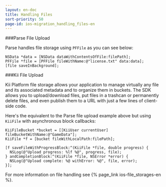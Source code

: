 ```yaml
---
layout: en-doc
title: Handling Files
sort-priority: 50
page-id: ios-migration_handling_files-en
---
```

###Parse File Upload

Parse handles file storage using `PFFile` as you can see below:

```objc
NSData *data = [NSData dataWithContentsOfFile:filePath];
PFFile *file = [PFFile fileWithName:@"license.txt" data:data];
[file saveInBackground];
```

###Kii File Upload

Kii Platform file storage allows your application to manage virtually any file and its associated metadata and to organize them in buckets. The SDK allows you to upload/download files, put files in a trashcan or permanently delete files, and even publish them to a URL with just a few lines of client-side code. 

Here's the equivalent to the Parse file upload example above but using `KiiFile` with asynchronous block callbacks:

```objc
KiiFileBucket *bucket = [[KiiUser currentUser] fileBucketWithName:@"GameData"];
KiiFile *f = [bucket fileWithLocalPath:filePath];

[f saveFileWithProgressBlock:^(KiiFile *file, double progress) {
  NSLog(@"Upload progress: %lf %@", progress, file);
} andCompletionBlock:^(KiiFile *file, NSError *error) {
  NSLog(@"Upload complete: %@ withError: %@", file, error);
}];
```

For more information on file handling see {% page_link ios-file_storages-en %}.
